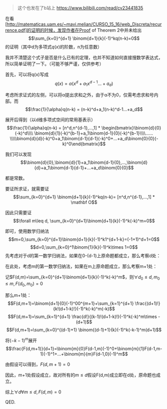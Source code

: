 > 这个也发在了b站上 <https://www.bilibili.com/read/cv23441835>

在看[http://matematicas.uam.es/~mavi.melian/CURSO_15_16/web_Discreta/recurrence.pdf]的证明的时候，发现作者在Proof of Theorem 2中并未给出
$$\sum_{k=0}^{d+1} \binom{d+1}{k}(-1)^kq(n-k)=0$$
的证明（其中d为多项式$q(x)$的阶数，n为任意数）

我并不清楚这个式子是否是什么已有的定理，也并不知道如何直接搜数学表达式，所以简单证明了一下。（可能不够严谨，仅供参考）

首先，可以将q(x)写成
$$q(x)=\alpha (x^d+a_1x^{d-1} …+a_d)$$

考虑所求证式的左侧，可以将α提出求和之外，由于α不为0，仅需考虑求和号内部。而
$$\frac{1}{\alpha}q(n-k) = (n-k)^d+a_1(n-k)^d-1…+a_d$$

展开后得到（以d维多项式空间的常用基表示）
$$\frac{1}{\alpha}q(n-k) = [n^d,n^{d-1},…,1] * \begin{bmatrix}\binom{d}{0}(-k)^d\\\\ \binom{d}{1}(-k)^{b-1}+a_1\binom{d-1}{0}(-k)^{b-1}\\\\……\\\\\binom{d}{d}(-k)^0+a_1\binom{d-1}{d-1}(-k)^0+…+a_d\binom{0}{0}(-k)^0\end{bmatrix}$$

我们可以发现
$$\binom{d}{0},\binom{d}{1}+a_1\binom{d-1}{0},…,\binom{d}{d}+a_1\binom{d-1}{d-1}+…+a_d\binom{0}{0}$$

都是常数。

要证所求证，就需要证
$$\sum_{k=0}^{d+1} \binom{d+1}{k}(-1)^kq(n-k)= [n^d,n^{d-1},…,1] * \mathbf O$$

因此只需要证
$$\forall m\leq d, \sum_{k=0}^{d+1}\binom{d+1}{k}(-1)^k(-k)^m=0$$

即可，使用数学归纳法 
$$m=0,\sum_{k=0}^{d+1}\binom{d+1}{k}(-1)^k1^{d+1-k}=(-1+1)^d+1=0$$ 
$$d=0,\sum_{k=0}^1\binom{1}{k}(-1)^k\times 1=0$$
先考虑对于d的第一数学归纳法，如果在0-(d-1)上原命题都成立，那么考察d处：

在此处，考虑m的第一数学归纳法，如果在m上原命题成立，那么考察m+1处：

记$F(d,m)=\sum_{k=0}^{d+1}\binom{d+1}{k}(-1)^k(-k)^m$，则$\forall d_0\leq d,m_0\leq m,F(d_0,m_0)=0$

那么m+1处：
$$F(d,m+1)=\binom{d+1}{0}(-1)^00^{m+1}+\sum_{k=1}^{d+1} \frac{(d+1)!}{k!(d+1-k)!}(-1)^k(-k)^m(-k)$$ 
$$F(d,m+1)=\sum_{k=1}^{d+1} \frac{d!}{(k-1)!(d+1-k)!}(-1)^k(-k)^m\times -(d+1)$$ 
$$F(d,m+1)=\sum_{k=0}^{(d-1)+1} \binom{(d-1)+1}{k}(-1)^k(-k-1)^m(d+1)$$ 

将$(-k-1)^m$展开
$$\frac{F(d,m+1)}{d+1}=\binom{m}{0}F(d-1,m)(-1)^0+\binom{m}{1}F(d-1,m-1)(-1)^1+…+\binom{m}{m}F(d-1,0)(-1)^m$$

由假设可以得到，$F(d, m+1)=0$

因此，m+1处假设成立，故对所有的$m\leq d$假设F(d,m)成立即在d处，原命题也成立。

综上$\forall d\forall m\leq d,F(d,m)=0$

QED.